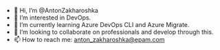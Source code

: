 - 👋 Hi, I’m @AntonZakharoshka
- 👀 I’m interested in DevOps. 
- 🌱 I’m currently learning Azure DevOps CLI and Azure Migrate.
- 💞️ I’m looking to collaborate on professionals and develop through this.
- 📫 How to reach me: anton_zakharoshka@epam.com

<!---
AntonZakharoshka/AntonZakharoshka is a ✨ special ✨ repository because its `README.md` (this file) appears on your GitHub profile.
You can click the Preview link to take a look at your changes.
--->

